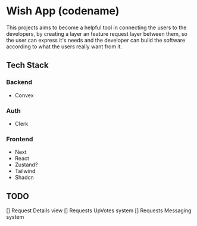 # Wish App (codename)

This projects aims to become a helpful tool in connecting the users to the developers, by creating a layer an feature request layer between them, so the user can express it's needs and the developer can build the software according to what the users really want from it.

## Tech Stack
### Backend
- Convex
### Auth
- Clerk
### Frontend
- Next
- React
- Zustand?
- Tailwind
- Shadcn

## TODO

[] Request Details view
[] Requests UpVotes system
[] Requests Messaging system
